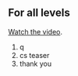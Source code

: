 ## For all levels

[Watch the video](http://cs50.tv/2013/fall/sections/11/).

1. q
2. cs teaser
3. thank you
